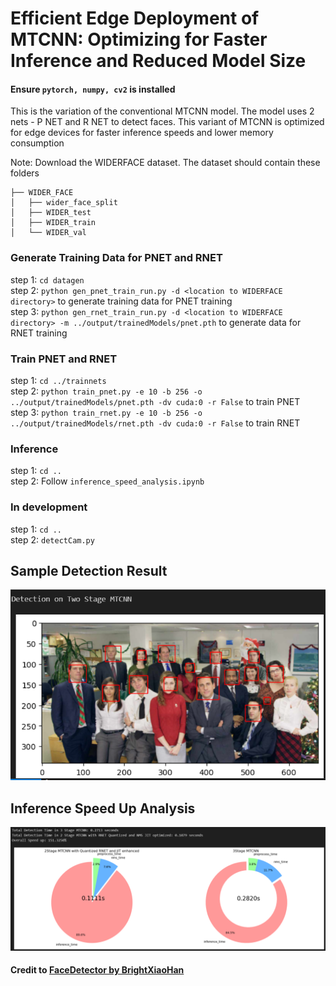 # Efficient Edge Deployment of MTCNN: Optimizing for Faster Inference and Reduced Model Size

#### Ensure ``pytorch, numpy, cv2`` is installed 

This is the variation of the conventional MTCNN model. The model uses 2 nets - P NET and R NET to detect faces.
This variant of MTCNN is optimized for edge devices for faster inference speeds and lower memory consumption

Note: Download the WIDERFACE dataset. The dataset should contain these folders
```
├── WIDER_FACE
│   ├── wider_face_split
│   ├── WIDER_test
│   ├── WIDER_train
│   └── WIDER_val
```

### Generate Training Data for PNET and RNET
step 1: `cd datagen`  
step 2: `python gen_pnet_train_run.py -d <location to WIDERFACE directory>` to generate training data for PNET training  
step 3: `python gen_rnet_train_run.py -d <location to WIDERFACE directory> -m ../output/trainedModels/pnet.pth` to generate data for RNET training  

### Train PNET and RNET
step 1: `cd ../trainnets`  
step 2: `python train_pnet.py -e 10 -b 256 -o ../output/trainedModels/pnet.pth -dv cuda:0 -r False` to train PNET  
step 3: `python train_rnet.py -e 10 -b 256 -o ../output/trainedModels/rnet.pth -dv cuda:0 -r False` to train RNET  

### Inference
step 1: `cd ..`  
step 2: Follow ``inference_speed_analysis.ipynb``

### In development  
step 1: `cd ..`  
step 2: `detectCam.py`

## Sample Detection Result
![The Office Cast](sample_detection.png)

## Inference Speed Up Analysis
![1.5x Speed Up from Conventional MTCNN to 2 Stage JIT Enabled MTCNN](analysis.png)

#### Credit to [FaceDetector by BrightXiaoHan](https://github.com/BrightXiaoHan/FaceDetector)

